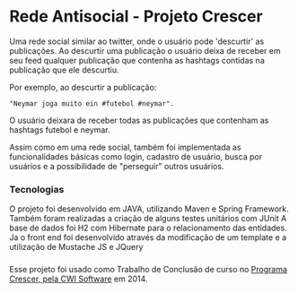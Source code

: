 # Rede Antisocial - Projeto Crescer

Uma rede social similar ao twitter, onde o usuário pode 'descurtir' as publicações. 
Ao descurtir uma publicação o usuário deixa de receber em seu feed qualquer publicação que contenha as hashtags contidas na publicação que ele descurtiu.

Por exemplo, ao descurtir a publicação:
```
"Neymar joga muito ein #futebol #neymar".
```
O usuário deixara de receber todas as publicações que contenham as hashtags futebol e neymar.

Assim como em uma rede social, também foi implementada as funcionalidades básicas como login, cadastro de usuário, busca por usuários e a possibilidade de "perseguir" outros usuários.

### Tecnologias
O projeto foi desenvolvido em JAVA, utilizando Maven e Spring Framework. Também foram realizadas a criação de alguns testes unitários com JUnit
A base de dados foi H2 com Hibernate para o relacionamento das entidades.
Ja o front end foi desenvolvido através da modificação de um template e a utilização de Mustache JS e JQuery

###
Esse projeto foi usado como Trabalho de Conclusão de curso no [Programa Crescer, pela CWI Software](https://cwi.com.br/talentos/formacao/crescer) em 2014.
